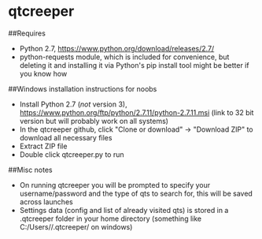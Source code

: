 # qtcreeper

##Requires
* Python 2.7, https://www.python.org/download/releases/2.7/
* python-requests module, which is included for convenience, but deleting it and installing it via Python's pip install tool might be better if you know how

##Windows installation instructions for noobs
* Install Python 2.7 (*not* version 3), https://www.python.org/ftp/python/2.7.11/python-2.7.11.msi (link to 32 bit version but will probably work on all systems)
* In the qtcreeper github, click "Clone or download" -> "Download ZIP" to download all necessary files
* Extract ZIP file
* Double click qtcreeper.py to run

##Misc notes
* On running qtcreeper you will be prompted to specify your username/password and the type of qts to search for, this will be saved across launches
* Settings data (config and list of already visited qts) is stored in a .qtcreeper folder in your home directory (something like C:/Users/<Username>/.qtcreeper/ on windows)

